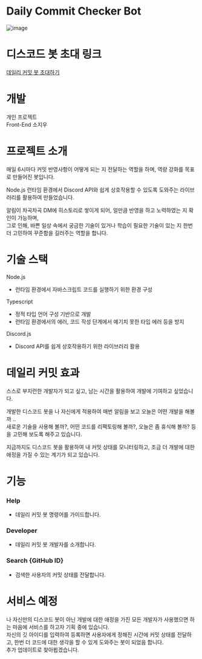 # Daily Commit Checker Bot
![image](https://github.com/jiwooproity/dailly-commit-bot/assets/58384366/24258d37-0567-4e8f-b139-39581cf6157d)


# 디스코드 봇 초대 링크
<a href="https://discord.com/oauth2/authorize?client_id=1083962444772290673&permissions=8&scope=bot">데일리 커밋 봇 초대하기</a>

# 개발
개인 프로젝트  
Front-End 소지우

# 프로젝트 소개
매일 6시마다 커밋 반영사항이 어떻게 되는 지 전달하는 역할을 하며, 역량 강화를 목표로 만들어진 봇입니다.

Node.js 런타임 환경에서 Discord API와 쉽게 상호작용할 수 있도록 도와주는 라이브러리를 활용하여 만들었습니다.

알림이 차곡차곡 DM에 히스토리로 쌓이게 되어, 얼만큼 반영을 하고 노력하였는 지 확인이 가능하며,  
그로 인해, 바쁜 일상 속에서 궁금한 기술이 있거나 학습이 필요한 기술이 있는 지 한번 더 고민하여 꾸준함을 길러주는 역할을 합니다.  

# 기술 스택
Node.js
- 런타임 환경에서 자바스크립트 코드를 실행하기 위한 환경 구성  

Typescript
- 정적 타입 언어 구성 기반으로 개발
- 런타임 환경에서의 에러, 코드 작성 단계에서 예기치 못한 타입 에러 등을 방지

Discord.js
- Discord API를 쉽게 상호작용하기 위한 라이브러리 활용

# 데일리 커밋 효과
스스로 부지런한 개발자가 되고 싶고, 남는 시간을 활용하여 개발에 기여하고 싶었습니다.  

개발한 디스코드 봇을 나 자신에게 적용하여 매번 알림을 보고 오늘은 어떤 개발을 해볼까 ..  
새로운 기술을 사용해 볼까?, 어떤 코드를 리팩토링해 볼까?, 오늘은 좀 휴식해 볼까? 등을 고민해 보도록 해주고 있습니다.

지금까지도 디스코드 봇을 활용하여 내 커밋 상태를 모니터링하고, 조금 더 개발에 대한 애정을 가질 수 있는 계기가 되고 있습니다.

# 기능
### Help
- 데일리 커밋 봇 명령어를 가이드합니다.
### Developer
- 데일리 커밋 봇 개발자를 소개합니다.
### Search {GitHub ID}
- 검색한 사용자의 커밋 상태를 전달합니다.

# 서비스 예정
나 자신만의 디스코드 봇이 아닌 개발에 대한 애정을 가진 모든 개발자가 사용했으면 하는 마음에 서비스를 하고자 기획 중에 있습니다.  
자신의 깃 아이디를 입력하여 등록하면 사용자에게 정해진 시간에 커밋 상태를 전달하고, 한번 더 코드에 대한 생각을 할 수 있게 도와주는 봇이 되었음 합니다.  
추가 업데이트로 찾아뵙겠습니다.
